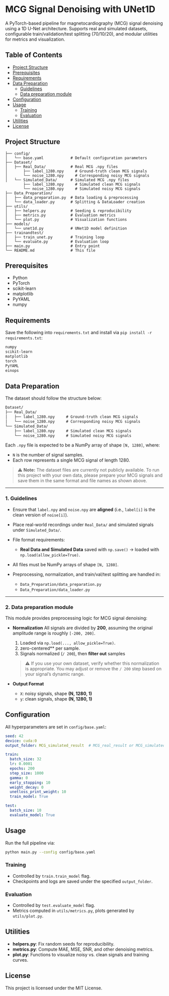 # MCG Signal Denoising with UNet1D

A PyTorch-based pipeline for magnetocardiography (MCG) signal denoising using a 1D U-Net architecture. Supports real and simulated datasets, configurable train/validation/test splitting (70/10/20), and modular utilities for metrics and visualization.

## Table of Contents

* [Project Structure](#project-structure)
* [Prerequisites](#prerequisites)
* [Requirements](#Requirements)
* [Data Preparation](#data-preparation)
  * [Guidelines](#Guidelines)
  * [Data preparation module](#Data-preparation-module)
* [Configuration](#configuration)
* [Usage](#usage)
  * [Training](#training)
  * [Evaluation](#evaluation)
* [Utilities](#utilities)
* [License](#license)

## Project Structure

```text
├── config/
│   └── base.yaml            # Default configuration parameters
├── Dataset/
│   ├── Real_Data/           # Real MCG .npy files
│       ├── label_1280.npy     # Ground-truth clean MCG signals
│       └── noise_1280.npy     # Corresponding noisy MCG signals
│   └── Simulated_Data/      # Simulated MCG .npy files
        ├── label_1280.npy     # Simulated clean MCG signals
        └── noise_1280.npy     # Simulated noisy MCG signals
├── Data_Preparation/
│   ├── data_preparation.py  # Data loading & preprocessing
│   └── data_loader.py       # Splitting & DataLoader creation
├── utils/
│   ├── helpers.py           # Seeding & reproducibility
│   ├── metrics.py           # Evaluation metrics
│   └── plot.py              # Visualization functions
├── models/
│   └── unet1d.py            # UNet1D model definition
├── trainandtest/
│   ├── train_unet.py        # Training loop
│   └── evaluate.py          # Evaluation loop
├── main.py                  # Entry point
└── README.md                # This file
```

## Prerequisites

* Python
* PyTorch
* scikit-learn
* matplotlib
* PyYAML
* numpy

## Requirements

Save the following into `requirements.txt` and install via `pip install -r requirements.txt`:

```txt
numpy
scikit-learn
matplotlib
torch
PyYAML
einops
```

## Data Preparation


The dataset should follow the structure below:

```txt
Dataset/
├── Real_Data/
│   ├── label_1280.npy     # Ground-truth clean MCG signals
│   └── noise_1280.npy     # Corresponding noisy MCG signals
└── Simulated_Data/
    ├── label_1280.npy     # Simulated clean MCG signals
    └── noise_1280.npy     # Simulated noisy MCG signals
```

Each `.npy` file is expected to be a NumPy array of shape `[N, 1280]`, where:

* `N` is the number of signal samples.
* Each row represents a single MCG signal of length 1280.

> ⚠️ **Note:** The dataset files are currently not publicly available.
> To run this project with your own data, please prepare your MCG signals and save them in the same format and file names as shown above.

---

### 1. Guidelines

* Ensure that `label.npy` and `noise.npy` are **aligned**
  (i.e., `label[i]` is the clean version of `noise[i]`).
* Place real-world recordings under `Real_Data/` and simulated signals under `Simulated_Data/`.
* File format requirements:
  * **Real Data and Simulated Data** saved with `np.save()` → loaded with `np.load(allow_pickle=True)`.
* All files must be NumPy arrays of shape `[N, 1280]`.
* Preprocessing, normalization, and train/val/test splitting are handled in:

  * `Data_Preparation/data_preparation.py`
  * `Data_Preparation/data_loader.py`

---

### 2. Data preparation module

This module provides preprocessing logic for MCG signal denoising:

* **Normalization**
  All signals are divided by **200**, assuming the original amplitude range is roughly `[-200, 200]`.

  1. Loaded via `np.load(..., allow_pickle=True)`.
  2. zero-centered** per sample.
  3. Signals normalized (`/ 200`), then **filter out** samples

  > ⚠️ If you use your own dataset, verify whether this normalization is appropriate.
  > You may adjust or remove the `/ 200` step based on your signal’s dynamic range.

* **Output Format**

  * `X`: noisy signals, shape **(N, 1280, 1)**
  * `y`: clean signals, shape **(N, 1280, 1)**



## Configuration

All hyperparameters are set in `config/base.yaml`:

```yaml
seed: 42
device: cuda:0
output_folder: MCG_simulated_result  # MCG_real_result or MCG_simulated_result

train:
  batch_size: 32
  lr: 0.0001
  epochs: 200
  step_size: 1000
  gamma: 0
  early_stopping: 10
  weight_decay: 0
  unetloss_print_weight: 10
  train_model: True

test:
  batch_size: 10
  evaluate_model: True
```

## Usage

Run the full pipeline via:

```bash
python main.py --config config/base.yaml
```

### Training

* Controlled by `train.train_model` flag.
* Checkpoints and logs are saved under the specified `output_folder`.

### Evaluation

* Controlled by `test.evaluate_model` flag.
* Metrics computed in `utils/metrics.py`, plots generated by `utils/plot.py`.

## Utilities

* **helpers.py**: Fix random seeds for reproducibility.
* **metrics.py**: Compute MAE, MSE, SNR, and other denoising metrics.
* **plot.py**: Functions to visualize noisy vs. clean signals and training curves.

## License

This project is licensed under the MIT License.
